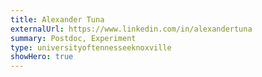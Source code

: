 ```yaml
---
title: Alexander Tuna
externalUrl: https://www.linkedin.com/in/alexandertuna
summary: Postdoc, Experiment
type: universityoftennesseeknoxville
showHero: true
---
```

